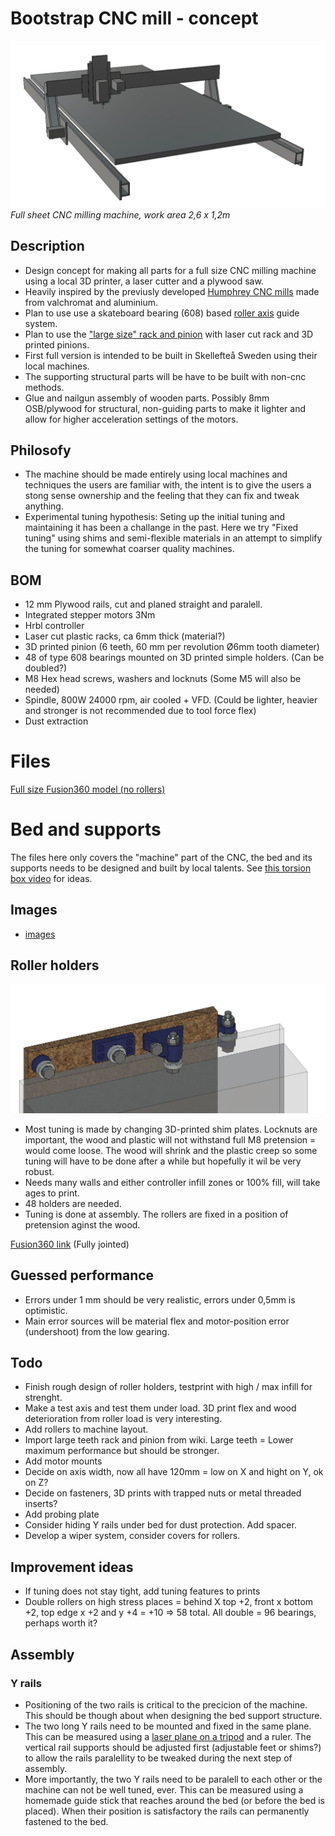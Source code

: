 # Bootstrap CNC mill - concept 
![](img/persp.JPG)
*Full sheet CNC milling machine, work area 2,6 x 1,2m*

## Description
* Design concept for making all parts for a full size CNC milling machine using a local 3D printer, a laser cutter and a plywood saw. 
* Heavily inspired by the previusly developed [Humphrey CNC mills](https://github.com/fellesverkstedet/fabricatable-machines/blob/master/humphrey-large-format-cnc/README.md) made from valchromat and aluminium.
* Plan to use use a skateboard bearing (608) based [roller axis](https://github.com/fellesverkstedet/fabricatable-machines/wiki/Fabricatable-axis#roller-rail) guide system. 
* Plan to use the ["large size" rack and pinion](https://github.com/fellesverkstedet/fabricatable-machines/wiki/Fabricatable-axis#rack-and-pinion---sizes) with laser cut rack and 3D printed pinions.
* First full version is intended to be built in Skellefteå Sweden using their local machines.
* The supporting structural parts will be have to be built with non-cnc methods.
* Glue and nailgun assembly of wooden parts. Possibly 8mm OSB/plywood for structural, non-guiding parts to make it lighter and allow for higher acceleration settings of the motors.

## Philosofy 
* The machine should be made entirely using local machines and techniques the users are familiar with, the intent is to give the users a stong sense ownership and the feeling that they can fix and tweak anything.
* Experimental tuning hypothesis: Seting up the initial tuning and maintaining it has been a challange in the past. Here we try "Fixed tuning" using shims and semi-flexible materials in an attempt to simplify the tuning for somewhat coarser quality machines.   

## BOM
* 12 mm Plywood rails, cut and planed straight and paralell.
* Integrated stepper motors 3Nm
* Hrbl controller
* Laser cut plastic racks, ca 6mm thick (material?)
* 3D printed pinion (6 teeth, 60 mm per revolution Ø6mm tooth diameter)
* 48 of type 608 bearings mounted on 3D printed simple holders. (Can be doubled?)
* M8 Hex head screws, washers and locknuts (Some M5 will also be needed)
* Spindle, 800W 24000 rpm, air cooled + VFD. (Could be lighter, heavier and stronger is not recommended due to tool force flex)
* Dust extraction

# Files

[Full size Fusion360 model (no rollers)](https://a360.co/33g6WgV)

# Bed and supports
The files here only covers the "machine" part of the CNC, the bed and its supports needs to be designed and built by local talents.
See [this torsion box video](https://www.thewoodwhisperer.com/videos/episode-18-assembly-table-torsion-box/) for ideas.

## Images

* [images](img/)


## Roller holders
![](img/3D-printed_rollers.JPG)

* Most tuning is made by changing 3D-printed shim plates. Locknuts are important, the wood and plastic will not withstand full M8 pretension = would come loose. The wood will shrink and the plastic creep so some tuning will have to be done after a while but hopefully it wil be very robust.
* Needs many walls and either controller infill zones or 100% fill, will take ages to print.
* 48 holders are needed.
* Tuning is done at assembly. The rollers are fixed in a position of pretension aginst the wood.

[Fusion360 link](https://a360.co/2pHU1Xv) (Fully jointed)

## Guessed performance 
* Errors under 1 mm should be very realistic, errors under 0,5mm is optimistic.
* Main error sources will be material flex and motor-position error (undershoot) from the low gearing.

## Todo
* Finish rough design of roller holders, testprint with high / max infill for strenght.
* Make a test axis and test them under load. 3D print flex and wood deterioration from roller load is very interesting.
* Add rollers to machine layout.
* Import large teeth rack and pinion from wiki. Large teeth = Lower maximum performance but should be stronger.
* Add motor mounts
* Decide on axis width, now all have 120mm = low on X and hight on Y, ok on Z?
* Decide on fasteners, 3D prints with trapped nuts or metal threaded inserts?
* Add probing plate
* Consider hiding Y rails under bed for dust protection. Add spacer.
* Develop a wiper system, consider covers for rollers.

## Improvement ideas
* If tuning does not stay tight, add tuning features to prints
* Double rollers on high stress places = behind X top +2, front x bottom +2, top edge x +2 and y +4 = +10 => 58 total. All double = 96 bearings, perhaps worth it?

## Assembly
### Y rails
* Positioning of the two rails is critical to the precicion of the machine. This should be though about when designing the bed support structure.
* The two long Y rails need to be mounted and fixed in the same plane. This can be measured using a [laser plane on a tripod](https://en.wikipedia.org/wiki/Laser_level) and a ruler. The vertical rail supports should be adjusted first (adjustable feet or shims?) to allow the rails paralellity to be tweaked during the next step of assembly.
* More importantly, the two Y rails need to be paralell to each other or the machine can not be well tuned, ever. This can be measured using a homemade guide stick that reaches around the bed (or before the bed is placed). When their position is satisfactory the rails can permanently fastened to the bed.
